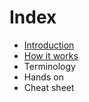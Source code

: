 # Index

* [Introduction](https://github.com/akhilputhiry/lti-sessions/blob/master/git/intro.md)
* [How it works](https://github.com/akhilputhiry/lti-sessions/blob/master/git/how-it-works.md)
* Terminology
* Hands on
* Cheat sheet
